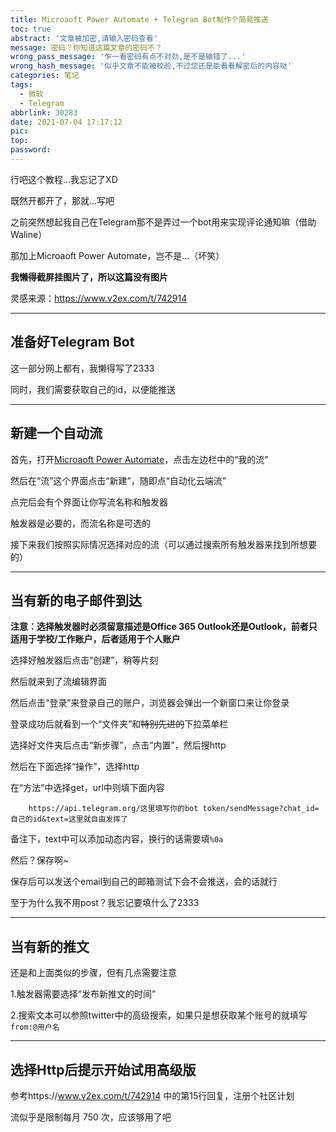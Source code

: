 ```yaml
---
title: Microaoft Power Automate + Telegram Bot制作个简易推送
toc: true
abstract: '文章被加密,请输入密码查看'
message: 密码？你知道这篇文章的密码不？
wrong_pass_message: '乍一看密码有点不对劲,是不是输错了...'
wrong_hash_message: '似乎文章不能被校验,不过您还是能看看解密后的内容哒'
categories: 笔记
tags:
  - 微软
  - Telegram
abbrlink: 30283
date: 2021-07-04 17:17:12
pic:
top:
password:
---
```


行吧这个教程...我忘记了XD

既然开都开了，那就...写吧

之前突然想起我自己在Telegram那不是弄过一个bot用来实现评论通知嘛（借助Waline）

那加上Microaoft Power Automate，岂不是...（坏笑）

**我懒得截屏挂图片了，所以这篇没有图片**

灵感来源：https://www.v2ex.com/t/742914

---

## 准备好Telegram Bot

这一部分网上都有，我懒得写了2333

同时，我们需要获取自己的id，以便能推送

---

## 新建一个自动流

首先，打开[Microaoft Power Automate](https://asia.flow.microsoft.com/)，点击左边栏中的“我的流”

然后在“流”这个界面点击“新建”，随即点“自动化云端流”

点完后会有个界面让你写流名称和触发器

触发器是必要的，而流名称是可选的

接下来我们按照实际情况选择对应的流（可以通过搜索所有触发器来找到所想要的）

---

## 当有新的电子邮件到达

**注意：选择触发器时必须留意描述是Office 365 Outlook还是Outlook，前者只适用于学校/工作账户，后者适用于个人账户**

选择好触发器后点击“创建”，稍等片刻

然后就来到了流编辑界面

然后点击“登录”来登录自己的账户，浏览器会弹出一个新窗口来让你登录


登录成功后就看到一个“文件夹”和~~特别先进的~~下拉菜单栏

选择好文件夹后点击“新步骤”，点击“内置”，然后搜http

然后在下面选择“操作”，选择http

在“方法”中选择get，url中则填下面内容

````url
    https://api.telegram.org/这里填写你的bot token/sendMessage?chat_id=自己的id&text=这里就自由发挥了
````

备注下，text中可以添加动态内容，换行的话需要填`%0a`

然后？保存啊~

保存后可以发送个email到自己的邮箱测试下会不会推送，会的话就行

至于为什么我不用post？我忘记要填什么了2333

---

## 当有新的推文

还是和上面类似的步骤，但有几点需要注意

1.触发器需要选择“发布新推文的时间”

2.搜索文本可以参照twitter中的高级搜索，如果只是想获取某个账号的就填写`from:@用户名`

---

## 选择Http后提示开始试用高级版

参考https://www.v2ex.com/t/742914 中的第15行回复，注册个社区计划

流似乎是限制每月 750 次，应该够用了吧